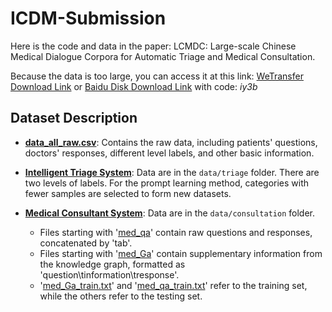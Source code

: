 # ICDM-Submission

Here is the code and data in the paper: LCMDC: Large-scale Chinese Medical Dialogue Corpora for Automatic Triage and Medical Consultation.

Because the data is too large, you can access it at this link: [WeTransfer Download Link](https://we.tl/t-scDvwQ32W1) or [Baidu Disk Download Link](https://pan.baidu.com/s/15XtsqDmzic3nIb6ZIFri4g) with code: *iy3b*

## Dataset Description

- **[data_all_raw.csv](./dataset/data_all_raw.csv)**: Contains the raw data, including patients' questions, doctors' responses, different level labels, and other basic information.

- **[Intelligent Triage System](./dataset/triage)**: Data are in the `data/triage` folder. There are two levels of labels. For the prompt learning method, categories with fewer samples are selected to form new datasets.

- **[Medical Consultant System](./dataset/consultation)**: Data are in the `data/consultation` folder.
  - Files starting with '[med_qa](./dataset/consultation/)' contain raw questions and responses, concatenated by 'tab'.
  - Files starting with '[med_Ga](./dataset/consultation/)' contain supplementary information from the knowledge graph, formatted as 'question\tinformation\tresponse'.
  - '[med_Ga_train.txt](./dataset/consultation/med_Ga_train.txt)' and '[med_qa_train.txt](./dataset/consultation/med_qa_train.txt)' refer to the training set, while the others refer to the testing set.
